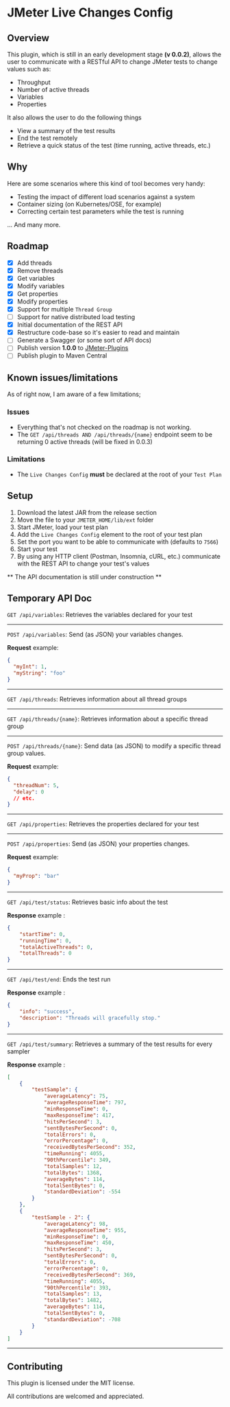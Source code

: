 # JMeter Live Changes Config

## Overview
This plugin, which is still in an early development stage __(v 0.0.2)__, allows the user to communicate with a RESTful API to change JMeter tests to change values such as:

* Throughput
* Number of active threads
* Variables
* Properties

It also allows the user to do the following things

* View a summary of the test results
* End the test remotely
* Retrieve a quick status of the test (time running, active threads, etc.)

## Why
Here are some scenarios where this kind of tool becomes very handy:

* Testing the impact of different load scenarios against a system
* Container sizing (on Kubernetes/OSE, for example)
* Correcting certain test parameters while the test is running

... And many more.

## Roadmap
- [x] Add threads
- [x] Remove threads
- [x] Get variables
- [x] Modify variables
- [x] Get properties
- [x] Modify properties
- [x] Support for multiple `Thread Group`
- [ ] Support for native distributed load testing
- [x] Initial documentation of the REST API
- [x] Restructure code-base so it's easier to read and maintain
- [ ] Generate a Swagger (or some sort of API docs)
- [ ] Publish version __1.0.0__ to [JMeter-Plugins](https://jmeter-plugins.org/)
- [ ] Publish plugin to Maven Central

## Known issues/limitations

As of right now, I am aware of a few limitations;

### Issues
* Everything that's not checked on the roadmap is not working.
* The `GET /api/threads AND /api/threads/{name}` endpoint seem to be returning 0 active threads (will be fixed in 0.0.3)

### Limitations
* The `Live Changes Config` __must__ be declared at the root of your `Test Plan`
## Setup

1. Download the latest JAR from the release section
2. Move the file to your `JMETER_HOME/lib/ext` folder
3. Start JMeter, load your test plan
4. Add the `Live Changes Config` element to the root of your test plan
5. Set the port you want to be able to communicate with (defaults to `7566`)
6. Start your test
7. By using any HTTP client (Postman, Insomnia, cURL, etc.) communicate with the REST API to change your test's values

** The API documentation is still under construction **

## Temporary API Doc

`GET /api/variables`: Retrieves the variables declared for your test

---

`POST /api/variables`: Send (as JSON) your variables changes.

__Request__ example:
```json
{
  "myInt": 1,
  "myString": "foo"
}
```

---

`GET /api/threads`: Retrieves information about all thread groups

---
`GET /api/threads/{name}`: Retrieves information about a specific thread group

---

`POST /api/threads/{name}`: Send data (as JSON) to modify a specific thread group values.

__Request__ example:
```json
{
  "threadNum": 5,
  "delay": 0
  // etc.
}
```

---

`GET /api/properties`: Retrieves the properties declared for your test

---

`POST /api/properties`: Send (as JSON) your properties changes.

__Request__ example:
```json
{
  "myProp": "bar"
}
```

---

`GET /api/test/status`: Retrieves basic info about the test

__Response__ example :
```json
{
    "startTime": 0,
    "runningTime": 0,
    "totalActiveThreads": 0,
    "totalThreads": 0
}
``` 

---
`GET /api/test/end`: Ends the test run

__Response__ example :
```json
{
    "info": "success",
    "description": "Threads will gracefully stop."
}
``` 

---
`GET /api/test/summary`: Retrieves a summary of the test results for every sampler

__Response__ example :
```json
[
    {
        "testSample": {
            "averageLatency": 75,
            "averageResponseTime": 797,
            "minResponseTime": 0,
            "maxResponseTime": 417,
            "hitsPerSecond": 3,
            "sentBytesPerSecond": 0,
            "totalErrors": 0,
            "errorPercentage": 0,
            "receivedBytesPerSecond": 352,
            "timeRunning": 4055,
            "90thPercentile": 349,
            "totalSamples": 12,
            "totalBytes": 1368,
            "averageBytes": 114,
            "totalSentBytes": 0,
            "standardDeviation": -554
        }
    },
    {
        "testSample - 2": {
            "averageLatency": 98,
            "averageResponseTime": 955,
            "minResponseTime": 0,
            "maxResponseTime": 450,
            "hitsPerSecond": 3,
            "sentBytesPerSecond": 0,
            "totalErrors": 0,
            "errorPercentage": 0,
            "receivedBytesPerSecond": 369,
            "timeRunning": 4055,
            "90thPercentile": 393,
            "totalSamples": 13,
            "totalBytes": 1482,
            "averageBytes": 114,
            "totalSentBytes": 0,
            "standardDeviation": -708
        }
    }
]
``` 

---




## Contributing
This plugin is licensed under the MIT license. 

All contributions are welcomed and appreciated.
